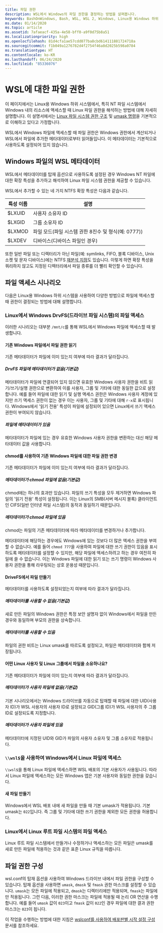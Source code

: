 ```yaml
---
title: 파일 권한
description: WSL에서 Windows의 파일 권한을 결정하는 방법을 살펴봅니다.
keywords: BashOnWindows, Bash, WSL, WSL 2, Windows, Linux용 Windows 하위 시스템, Windows 하위 시스템, Ubuntu, Debian, Suse, Windows 10, 파일, 권한
ms.date: 01/14/2020
ms.topic: article
ms.assetid: 7afaeacf-435a-4e58-bff0-a9f0d75b8a51
ms.localizationpriority: high
ms.openlocfilehash: 81d4cfa1ae57cdd077ba8cbd614111881724718a
ms.sourcegitcommit: f1b049a1276782d4f2754f46a8d2025b598a0784
ms.translationtype: HT
ms.contentlocale: ko-KR
ms.lasthandoff: 06/24/2020
ms.locfileid: "85336076"
---
```

# <a name="file-permissions-for-wsl"></a>WSL에 대한 파일 권한

이 페이지에서는 Linux용 Windows 하위 시스템에서, 특히 NT 파일 시스템에서 Windows 내의 리소스에 액세스할 때 Linux 파일 권한을 해석하는 방법에 대해 자세히 설명합니다. 이 설명서에서는 [Linux 파일 시스템 권한 구조](https://wiki.archlinux.org/index.php/File_permissions_and_attributes) 및 [umask 명령](https://en.wikipedia.org/wiki/Umask)을 기본적으로 이해하고 있다고 가정합니다.

WSL에서 Windows 파일에 액세스할 때 파일 권한은 Windows 권한에서 계산되거나 WSL에서 파일에 추가한 메타데이터로부터 읽어들입니다. 이 메타데이터는 기본적으로 사용하도록 설정되어 있지 않습니다.

## <a name="wsl-metadata-on-windows-files"></a>Windows 파일의 WSL 메타데이터

WSL에서 메타데이터를 탑재 옵션으로 사용하도록 설정된 경우 Windows NT 파일에 대한 확장 특성을 추가하고 해석하여 Linux 파일 시스템 권한을 제공할 수 있습니다.

WSL에서 추가할 수 있는 네 가지 NTFS 확장 특성은 다음과 같습니다.

| 특성 이름 | 설명 |
| --- | --- |
| $LXUID | 사용자 소유자 ID |
| $LXGID | 그룹 소유자 ID |
| $LXMOD | 파일 모드(파일 시스템 권한 8진수 및 형식(예: 0777)) |
| $LXDEV | 디바이스(디바이스 파일인 경우) |

또한 일반 파일 또는 디렉터리가 아닌 파일(예: symlinks, FIFO, 블록 디바이스, Unix 소켓 및 문자 디바이스)에는 NTFS [재분석 지점](https://docs.microsoft.com/windows/win32/fileio/reparse-points)도 있습니다. 이렇게 하면 확장 특성을 쿼리하지 않고도 지정된 디렉터리에서 파일 종류를 더 빨리 확인할 수 있습니다.

## <a name="file-access-scenarios"></a>파일 액세스 시나리오

다음은 Linux용 Windows 하위 시스템을 사용하여 다양한 방법으로 파일에 액세스할 때 권한이 결정되는 방법에 대해 설명합니다.

### <a name="accessing-files-in-the-windows-drive-file-system-drvfs-from-linux"></a>Linux에서 Windows DrvFS(드라이브 파일 시스템)의 파일 액세스

이러한 시나리오는 대부분 `/mnt/c`를 통해 WSL에서 Windows 파일에 액세스할 때 발생합니다.

#### <a name="reading-file-permissions-from-an-existing-windows-file"></a>기존 Windows 파일에서 파일 권한 읽기

기존 메타데이터가 파일에 이미 있는지 여부에 따라 결과가 달라집니다.

##### <a name="drvfs-file-does-not-have-metadata-default"></a>DrvFS 파일에 메타데이터가 없음(기본값)

메타데이터가 파일에 연결되어 있지 않으면 유효한 Windows 사용자 권한을 비트 읽기/쓰기/실행 권한으로 변환하여 이를 사용자, 그룹 및 기타에 대한 동일한 값으로 설정합니다. 예를 들어 파일에 대한 읽기 및 실행 액세스 권한은 Windows 사용자 계정에 있지만 쓰기 액세스 권한이 없는 경우 이는 사용자, 그룹 및 기타에 대해 `r-x`로 표시됩니다. Windows에서 '읽기 전용' 특성이 파일에 설정되어 있으면 Linux에서 쓰기 액세스 권한이 부여되지 않습니다.

##### <a name="the-file-has-metadata"></a>파일에 메타데이터가 있음

메타데이터가 파일에 있는 경우 유효한 Windows 사용자 권한을 변환하는 대신 해당 메타데이터 값을 사용합니다.

#### <a name="changing-file-permissions-on-an-existing-windows-file-using-chmod"></a>chmod를 사용하여 기존 Windows 파일에 대한 파일 권한 변경

기존 메타데이터가 파일에 이미 있는지 여부에 따라 결과가 달라집니다.

##### <a name="chmod-file-does-not-have-metadata-default"></a>메타데이터가 chmod 파일에 없음(기본값)

chmod에는 하나의 효과만 있습니다. 파일의 쓰기 특성을 모두 제거하면 Windows 파일의 '읽기 전용' 특성이 설정됩니다. 이는 Linux의 SMB(서버 메시지 블록) 클라이언트인 CIFS(일반 인터넷 파일 시스템)의 동작과 동일하기 때문입니다.

##### <a name="chmod-file-has-metadata"></a>메타데이터가 chmod 파일에 있음

chmod는 파일의 기존 메타데이터에 따라 메타데이터를 변경하거나 추가합니다. 

메타데이터에 해당하는 경우에도 Windows에 있는 것보다 더 많은 액세스 권한을 부여할 수 없습니다. 예를 들어 `chmod 777`을 사용하여 파일에 대한 쓰기 권한이 있음을 표시하도록 메타데이터를 설정할 수 있지만, 해당 파일에 액세스하려고 하는 경우 여전히 파일에 쓸 수 없습니다. 이는 Windows 파일에 대한 읽기 또는 쓰기 명령이 Windows 사용자 권한을 통해 라우팅되는 상호 운용성 때문입니다.

#### <a name="creating-a-file-in-drivefs"></a>DriveFS에서 파일 만들기

메타데이터를 사용하도록 설정되었는지 여부에 따라 결과가 달라집니다.

##### <a name="metadata-is-not-enabled-default"></a>메타데이터를 사용할 수 없음(기본값)

새로 만든 파일의 Windows 권한은 특정 보안 설명자 없이 Windows에서 파일을 만든 경우와 동일하며 부모의 권한을 상속합니다.

##### <a name="metadata-is-enabled"></a>메타데이터를 사용할 수 있음

파일의 권한 비트는 Linux umask를 따르도록 설정되고, 파일은 메타데이터와 함께 저장됩니다.

#### <a name="which-linux-user-and-linux-group-owns-the-file"></a>어떤 Linux 사용자 및 Linux 그룹에서 파일을 소유하나요? 

기존 메타데이터가 파일에 이미 있는지 여부에 따라 결과가 달라집니다.

##### <a name="user-file-does-not-have-metadata-default"></a>메타데이터가 사용자 파일에 없음(기본값)

기본 시나리오에서는 Windows 드라이브를 자동으로 탑재할 때 파일에 대한 UID(사용자 ID)가 WSL 사용자의 사용자 ID로 설정되고 GID(그룹 ID)가 WSL 사용자의 주 그룹 ID로 설정되도록 지정합니다.

##### <a name="user-file-has-metadata"></a>메타데이터가 사용자 파일에 있음

메타데이터에 지정된 UID와 GID가 파일의 사용자 소유자 및 그룹 소유자로 적용됩니다.

### <a name="accessing-linux-files-from-windows-using-wsl"></a>`\\wsl$`을 사용하여 Windows에서 Linux 파일에 액세스

`\\wsl$`을 통해 Linux 파일에 액세스하면 WSL 배포의 기본 사용자가 사용됩니다. 따라서 Linux 파일에 액세스하는 모든 Windows 앱은 기본 사용자와 동일한 권한을 갖습니다.

#### <a name="creating-a-new-file"></a>새 파일 만들기

Windows에서 WSL 배포 내에 새 파일을 만들 때 기본 umask가 적용됩니다. 기본 umask는 `022`입니다. 즉 그룹 및 기타에 대한 쓰기 권한을 제외한 모든 권한을 허용합니다. 

### <a name="accessing-files-in-the-linux-root-file-system-from-linux"></a>Linux에서 Linux 루트 파일 시스템의 파일 액세스

Linux 루트 파일 시스템에서 만들거나 수정하거나 액세스하는 모든 파일은 umask를 새로 만든 파일에 적용하는 것과 같은 표준 Linux 규칙을 따릅니다.

## <a name="configuring-file-permissions"></a>파일 권한 구성

wsl.conf의 탑재 옵션을 사용하여 Windows 드라이브 내에서 파일 권한을 구성할 수 있습니다. 탑재 옵션을 사용하면 `umask`, `dmask` 및 `fmask` 권한 마스크를 설정할 수 있습니다. `umask`는 모든 파일에 적용되고, `dmask`는 디렉터리에만 적용되며, `fmask`는 파일에만 적용됩니다. 그런 다음, 이러한 권한 마스크는 파일에 적용될 때 논리 OR 연산을 수행합니다. 예를 들어 `umask` 값이 `023`이고 `fmask` 값이 `022`인 경우 파일에 대한 결과 권한 마스크는 `023`이 됩니다.

이 작업을 수행하는 방법에 대한 지침은 [wslconf를 사용하여 배포판별 시작 설정 구성](./wsl-config.md#configure-per-distro-launch-settings-with-wslconf) 문서를 참조하세요.
